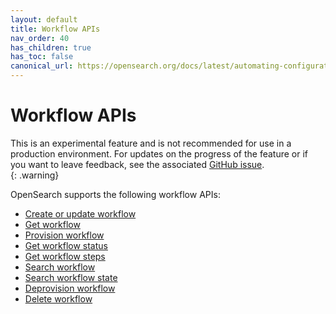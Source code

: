 ```yaml
---
layout: default
title: Workflow APIs
nav_order: 40
has_children: true
has_toc: false
canonical_url: https://opensearch.org/docs/latest/automating-configurations/api/index/
---
```


# Workflow APIs

This is an experimental feature and is not recommended for use in a production environment. For updates on the progress of the feature or if you want to leave feedback, see the associated [GitHub issue](https://github.com/opensearch-project/flow-framework/issues/475).    
{: .warning}

OpenSearch supports the following workflow APIs:

* [Create or update workflow]({{site.url}}{{site.baseurl}}/automating-configurations/api/create-workflow/)
* [Get workflow]({{site.url}}{{site.baseurl}}/automating-configurations/api/get-workflow/)
* [Provision workflow]({{site.url}}{{site.baseurl}}/automating-configurations/api/provision-workflow/)
* [Get workflow status]({{site.url}}{{site.baseurl}}/automating-configurations/api/get-workflow-status/)
* [Get workflow steps]({{site.url}}{{site.baseurl}}/automating-configurations/api/get-workflow-steps/)
* [Search workflow]({{site.url}}{{site.baseurl}}/automating-configurations/api/search-workflow/)
* [Search workflow state]({{site.url}}{{site.baseurl}}/automating-configurations/api/search-workflow-state/)
* [Deprovision workflow]({{site.url}}{{site.baseurl}}/automating-configurations/api/deprovision-workflow/)
* [Delete workflow]({{site.url}}{{site.baseurl}}/automating-configurations/api/delete-workflow/)